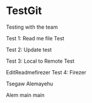 # TestGit
Testing with the team
 
 
 Test 1: Read me file
 Test

Test 2: Update test

Test 3: Local to Remote
Test

 EditReadmefirezer
Test 4: Firezer

Tsegaw Alemayehu

Alem main
main
